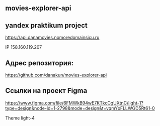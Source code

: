 ## movies-explorer-api

## yandex praktikum project

https://api.danamovies.nomoredomainsicu.ru

IP 158.160.119.207

## Адрес репозитория: 

https://github.com/danakun/movies-explorer-api

## Ссылки на проект Figma

https://www.figma.com/file/6FMWkB94wE7KTkcCgUXtnC/light-1?type=design&node-id=1-2798&mode=design&t=vqmYxFLLWGD5Rt61-0

Theme light-4
